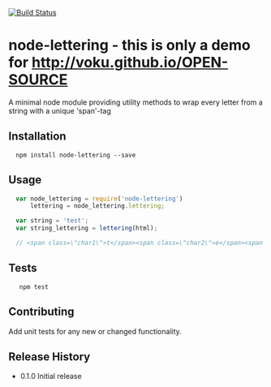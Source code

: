 [![Build Status](https://travis-ci.org/voku/node-lettering.svg?branch=master)](https://travis-ci.org/voku/node-lettering)

node-lettering - this is only a demo for http://voku.github.io/OPEN-SOURCE
=========

A minimal node module providing utility methods to wrap every letter from a
string with a unique 'span'-tag

## Installation

```shell
  npm install node-lettering --save
```

## Usage

```js
  var node_lettering = require('node-lettering')
      lettering = node_lettering.lettering;

  var string = 'test';
  var string_lettering = lettering(html);

  // <span class=\"char1\">t</span><span class=\"char2\">e</span><span class=\"char3\">s</span><span class=\"char4\">t</span>
```

## Tests

```shell
   npm test
```

## Contributing

Add unit tests for any new or changed functionality.

## Release History

* 0.1.0 Initial release
